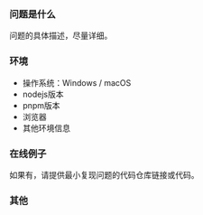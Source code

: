 ### 问题是什么

问题的具体描述，尽量详细。

### 环境

- 操作系统：Windows <version> / macOS <version>
- nodejs版本
- pnpm版本
- 浏览器
- 其他环境信息
  
### 在线例子

如果有，请提供最小复现问题的代码仓库链接或代码。

### 其他

